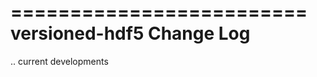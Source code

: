 =========================
versioned-hdf5 Change Log
=========================

.. current developments
